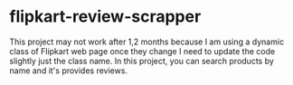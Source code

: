 # flipkart-review-scrapper
This project may not work after 1,2 months because I am using a dynamic class of Flipkart web page once they change I need to update the code slightly just the class name. In this project, you can search products by name and it's provides reviews.
